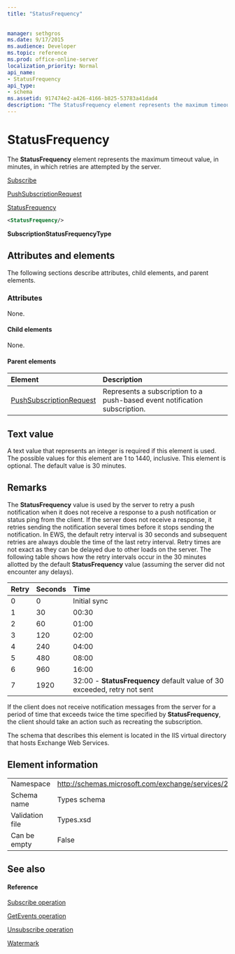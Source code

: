 ```yaml
---
title: "StatusFrequency"
 
 
manager: sethgros
ms.date: 9/17/2015
ms.audience: Developer
ms.topic: reference
ms.prod: office-online-server
localization_priority: Normal
api_name:
- StatusFrequency
api_type:
- schema
ms.assetid: 917474e2-a426-4166-b825-53783a41dad4
description: "The StatusFrequency element represents the maximum timeout value, in minutes, in which retries are attempted by the server."
---
```


# StatusFrequency

The **StatusFrequency** element represents the maximum timeout value, in minutes, in which retries are attempted by the server. 
  
[Subscribe](subscribe.md)
  
[PushSubscriptionRequest](pushsubscriptionrequest.md)
  
[StatusFrequency](statusfrequency.md)
  
```XML
<StatusFrequency/>
```

 **SubscriptionStatusFrequencyType**
## Attributes and elements

The following sections describe attributes, child elements, and parent elements.
  
### Attributes

None.
  
#### Child elements

None.
  
#### Parent elements

|**Element**|**Description**|
|:-----|:-----|
|[PushSubscriptionRequest](pushsubscriptionrequest.md) <br/> |Represents a subscription to a push-based event notification subscription.  <br/> |
   
## Text value

A text value that represents an integer is required if this element is used. The possible values for this element are 1 to 1440, inclusive. This element is optional. The default value is 30 minutes.
  
## Remarks

The **StatusFrequency** value is used by the server to retry a push notification when it does not receive a response to a push notification or status ping from the client. If the server does not receive a response, it retries sending the notification several times before it stops sending the notification. In EWS, the default retry interval is 30 seconds and subsequent retries are always double the time of the last retry interval. Retry times are not exact as they can be delayed due to other loads on the server. The following table shows how the retry intervals occur in the 30 minutes allotted by the default **StatusFrequency** value (assuming the server did not encounter any delays). 
  
|**Retry**|**Seconds**|**Time**|
|:-----|:-----|:-----|
|0  <br/> |0  <br/> |Initial sync  <br/> |
|1  <br/> |30  <br/> |00:30  <br/> |
|2  <br/> |60  <br/> |01:00  <br/> |
|3  <br/> |120  <br/> |02:00  <br/> |
|4  <br/> |240  <br/> |04:00  <br/> |
|5  <br/> |480  <br/> |08:00  <br/> |
|6  <br/> |960  <br/> |16:00  <br/> |
|7  <br/> |1920  <br/> |32:00 - **StatusFrequency** default value of 30 exceeded, retry not sent  <br/> |
   
If the client does not receive notification messages from the server for a period of time that exceeds twice the time specified by **StatusFrequency**, the client should take an action such as recreating the subscription. 
  
The schema that describes this element is located in the IIS virtual directory that hosts Exchange Web Services.
  
## Element information

|||
|:-----|:-----|
|Namespace  <br/> |http://schemas.microsoft.com/exchange/services/2006/types  <br/> |
|Schema name  <br/> |Types schema  <br/> |
|Validation file  <br/> |Types.xsd  <br/> |
|Can be empty  <br/> |False  <br/> |
   
## See also

#### Reference

[Subscribe operation](subscribe-operation.md)
  
[GetEvents operation](getevents-operation.md)
  
[Unsubscribe operation](unsubscribe-operation.md)
  
[Watermark](watermark.md)

